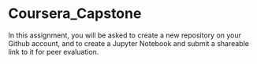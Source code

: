 # Coursera_Capstone
In this assignment, you will be asked to create a new repository on your Github account, and to create a Jupyter Notebook and submit a shareable link to it for peer evaluation.
